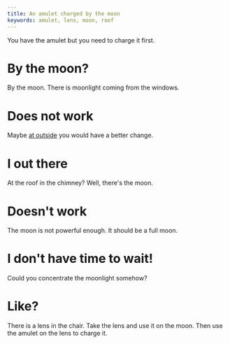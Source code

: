 ```yaml
---
title: An amulet charged by the moon
keywords: amulet, lens, moon, roof
---
```


You have the amulet but you need to charge it first.

# By the moon?
By the moon. There is moonlight coming from the windows.

# Does not work
Maybe [at outside](../100-outside/index.md) you would have a better change.

# I out there
At the roof in the chimney? Well, there's the moon.

# Doesn't work
The moon is not powerful enough. It should be a full moon.

# I don't have time to wait!
Could you concentrate the moonlight somehow?

# Like?
There is a lens in the chair. Take the lens and use it on the moon. Then use the amulet on the lens to charge it.
